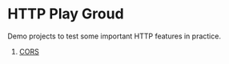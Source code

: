 # HTTP Play Groud
Demo projects to test some important HTTP features in practice.

1. [CORS](CORS/README.md)